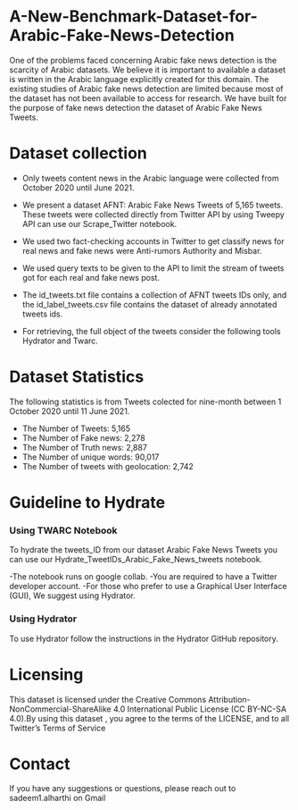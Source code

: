 # A-New-Benchmark-Dataset-for-Arabic-Fake-News-Detection
One of the problems faced concerning Arabic fake news detection is the scarcity of Arabic datasets. We believe it is important to available a dataset is written in the Arabic language explicitly created for this domain. The existing studies of Arabic fake news detection are limited because most of the dataset has not been available to access for research. We have built for the purpose of fake news detection the dataset of Arabic Fake News Tweets. 

# Dataset collection

- Only tweets content news in the Arabic language were collected from October 2020 until June 2021.

- We present a dataset AFNT: Arabic Fake News Tweets of 5,165 tweets. These tweets were collected directly from Twitter API by using Tweepy API can use our Scrape_Twitter notebook.

- We used two fact-checking accounts in Twitter to get classify news for real news and fake news were Anti-rumors Authority and Misbar.

- We used query texts to be given to the API to limit the stream of tweets got for each real and fake news post.

- The id_tweets.txt file contains a collection of AFNT tweets IDs only, and the id_label_tweets.csv file contains the dataset of already annotated tweets ids.
 
- For retrieving, the full object of the tweets consider the following tools Hydrator and Twarc.


# Dataset Statistics

The following statistics is from Tweets colected for nine-month between 1 October 2020 until 11 June 2021.
- The Number of Tweets: 5,165
- The Number of Fake news: 2,278
- The Number of Truth news: 2,887
- The Number of unique words: 90,017
- The Number of tweets with geolocation:  2,742

# Guideline to Hydrate

### Using TWARC Notebook

To hydrate the tweets_ID from our dataset Arabic Fake News Tweets you can use our Hydrate_TweetIDs_Arabic_Fake_News_tweets notebook.

-The notebook runs on google collab.
-You are required to have a Twitter developer account.
-For those who prefer to use a Graphical User Interface (GUI), We suggest using Hydrator.

 ### Using Hydrator

To use Hydrator follow the instructions in the Hydrator GitHub repository.


# Licensing

This dataset is licensed under the Creative Commons Attribution-NonCommercial-ShareAlike 4.0 International Public License (CC BY-NC-SA 4.0).By using this dataset , you agree to the terms of the LICENSE, and to all Twitter’s Terms of Service

# Contact

If you have any suggestions or questions, please reach out to sadeem1.alharthi on Gmail
